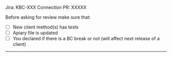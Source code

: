 Jira: KBC-XXX
Connection PR: XXXXX

Before asking for review make sure that:

- [ ] New client method(s) has tests
- [ ] Apiary file is updated
- [ ] You declared if there is a BC break or not (will affect next release of a client)

---
